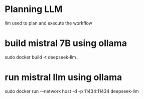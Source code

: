 
# Planning LLM 
llm used to plan and execute the workflow

# build mistral 7B using ollama
sudo docker build -t deepseek-llm . 

# run mistral llm using ollama
sudo docker run  --network host -d -p 11434:11434 deepseek-llm
